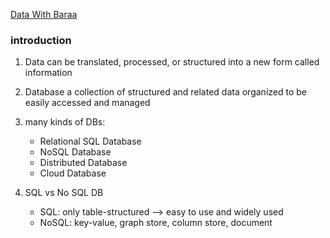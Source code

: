 [Data With Baraa](https://www.youtube.com/watch?v=NTgejLheGeU) 

### introduction
1. Data can be translated, processed, or structured into a new form called information
2. Database a collection of structured and related data organized to be easily accessed and managed

3. many kinds of DBs:
    - Relational SQL Database
    - NoSQL Database
    - Distributed Database
    - Cloud Database

4. SQL vs No SQL DB
    - SQL: only table-structured --> easy to use and widely used
    - NoSQL: key-value, graph store, column store, document

